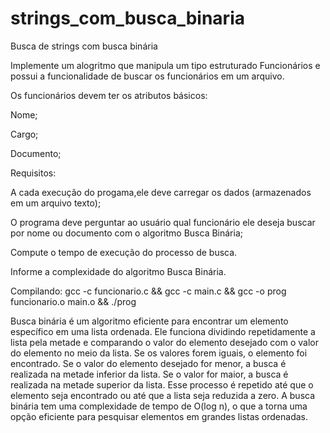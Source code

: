 # strings_com_busca_binaria
Busca de strings com busca binária

Implemente um alogritmo que manipula um tipo estruturado  Funcionários e possui a funcionalidade de buscar os funcionários em um arquivo.

Os funcionários devem ter os atributos básicos:

Nome;

Cargo;

Documento;

Requisitos:

A cada execução do progama,ele deve carregar os dados (armazenados em um arquivo texto);

O programa deve perguntar ao usuário qual funcionário ele deseja buscar por nome ou documento com o algoritmo Busca Binária;

Compute o tempo de execução do processo de busca.

Informe a complexidade do algoritmo Busca Binária.

Compilando: gcc -c funcionario.c && gcc -c main.c && gcc -o prog funcionario.o main.o && ./prog

Busca binária é um algoritmo eficiente para encontrar um elemento específico em uma lista ordenada. Ele funciona dividindo repetidamente a lista pela metade e comparando o valor do elemento desejado com o valor do elemento no meio da lista. Se os valores forem iguais, o elemento foi encontrado. Se o valor do elemento desejado for menor, a busca é realizada na metade inferior da lista. Se o valor for maior, a busca é realizada na metade superior da lista. Esse processo é repetido até que o elemento seja encontrado ou até que a lista seja reduzida a zero. A busca binária tem uma complexidade de tempo de O(log n), o que a torna uma opção eficiente para pesquisar elementos em grandes listas ordenadas.
